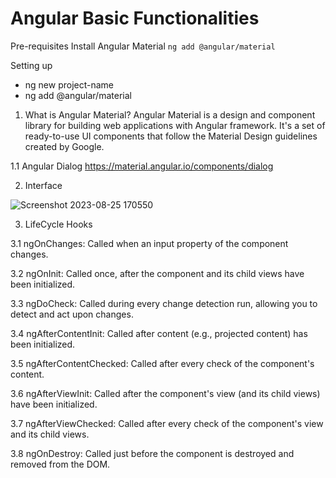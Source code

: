# Angular Basic Functionalities

Pre-requisites
Install Angular Material ` ng add @angular/material `

Setting up
- ng new project-name
- ng add @angular/material    

1. What is Angular Material? Angular Material is a design and component library for building web applications with Angular framework. It's a set of ready-to-use UI components that follow the Material Design guidelines created by Google. 

1.1 Angular Dialog https://material.angular.io/components/dialog

2. Interface
  
![Screenshot 2023-08-25 170550](https://github.com/mkc-lomio/Angular/assets/78136159/9a606334-c2a9-4f77-a86f-6cee418c786d)


3. LifeCycle Hooks

3.1 ngOnChanges: Called when an input property of the component changes.

3.2 ngOnInit: Called once, after the component and its child views have been initialized.

3.3 ngDoCheck: Called during every change detection run, allowing you to detect and act upon changes.

3.4 ngAfterContentInit: Called after content (e.g., projected content) has been initialized.

3.5 ngAfterContentChecked: Called after every check of the component's content.

3.6 ngAfterViewInit: Called after the component's view (and its child views) have been initialized.

3.7 ngAfterViewChecked: Called after every check of the component's view and its child views.

3.8 ngOnDestroy: Called just before the component is destroyed and removed from the DOM.


